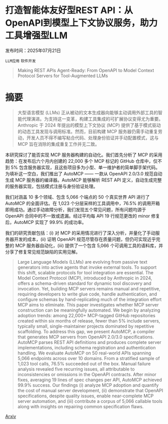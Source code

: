 # 打造智能体友好型REST API：从OpenAPI到模型上下文协议服务，助力工具增强型LLM

发布时间：2025年07月21日

`LLM应用` `软件开发`

> Making REST APIs Agent-Ready: From OpenAPI to Model Context Protocol Servers for Tool-Augmented LLMs

# 摘要

> 大型语言模型 (LLMs) 正从被动的文本生成器向能够主动调用外部工具的智能代理演进。为支持这一变革，构建工具集成的可扩展协议变得尤为重要。Anthropic 于 2024 年提出的模型上下文协议 (MCP) 提供了基于模式驱动的动态工具发现与调用标准。然而，目前构建 MCP 服务器仍需手动重复劳动，开发人员不得不编写粘合代码、处理身份验证并手动配置模式，这与 MCP 旨在消除的集成重复工作并无二致。

本研究探讨了能否实现 MCP 服务器构建的自动化。我们首先分析了 MCP 的采用趋势：在发布后六个月内创建的 22,000 多个 MCP 标记的 GitHub 仓库中，仅不到 5% 包含服务器实现，且这些项目多为小型、单一维护者的简单脚手架代码。为填补这一空白，我们推出了 AutoMCP —— 一款从 OpenAPI 2.0/3.0 规范自动生成 MCP 服务器的编译器。AutoMCP 能够解析 REST API 定义，自动生成完整的服务器实现，包括模式注册与身份验证处理。

我们对涵盖 10 多个领域、包含 5,066 个端点的 50 个真实世界 API 进行了 AutoMCP 的全面评估。在 1,023 个分层采样的工具调用中，76.5% 的调用开箱即用成功。通过手动故障分析，我们发现五个常见问题，所有问题均源于 OpenAPI 合同中的不一致或遗漏。经过平均每 API 19 行规范更改的 minor 修复后，AutoMCP 实现了 99.9% 的成功率。

我们的研究贡献包括：(i) 对 MCP 的采用情况进行了深入分析，并量化了手动服务器开发的成本，(ii) 证明 OpenAPI 规范尽管存在质量问题，但仍可实现近乎完整的 MCP 服务器自动化，(iii) 提供了一个包含 5,066 个可调用工具的语料库，并分享了修复常见规范缺陷的实用见解。

> Large Language Models (LLMs) are evolving from passive text generators into active agents that invoke external tools. To support this shift, scalable protocols for tool integration are essential. The Model Context Protocol (MCP), introduced by Anthropic in 2024, offers a schema-driven standard for dynamic tool discovery and invocation. Yet, building MCP servers remains manual and repetitive, requiring developers to write glue code, handle authentication, and configure schemas by hand-replicating much of the integration effort MCP aims to eliminate.
  This paper investigates whether MCP server construction can be meaningfully automated. We begin by analyzing adoption trends: among 22,000+ MCP-tagged GitHub repositories created within six months of release, fewer than 5% include servers, typically small, single-maintainer projects dominated by repetitive scaffolding. To address this gap, we present AutoMCP, a compiler that generates MCP servers from OpenAPI 2.0/3.0 specifications. AutoMCP parses REST API definitions and produces complete server implementations, including schema registration and authentication handling.
  We evaluate AutoMCP on 50 real-world APIs spanning 5,066 endpoints across over 10 domains. From a stratified sample of 1,023 tool calls, 76.5% succeeded out of the box. Manual failure analysis revealed five recurring issues, all attributable to inconsistencies or omissions in the OpenAPI contracts. After minor fixes, averaging 19 lines of spec changes per API, AutoMCP achieved 99.9% success.
  Our findings (i) analyze MCP adoption and quantify the cost of manual server development, (ii) demonstrate that OpenAPI specifications, despite quality issues, enable near-complete MCP server automation, and (iii) contribute a corpus of 5,066 callable tools along with insights on repairing common specification flaws.

[Arxiv](https://arxiv.org/abs/2507.16044)